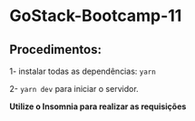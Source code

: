 # GoStack-Bootcamp-11

## Procedimentos:

1- instalar todas as dependências: `yarn`

2- `yarn dev` para iniciar o servidor.

**Utilize o Insomnia para realizar as requisições**
